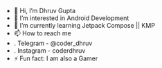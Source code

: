 - 👋 Hi, I’m Dhruv Gupta
- 👀 I’m interested in Android Development
- 🌱 I’m currently learning Jetpack Compose || KMP
- 📫 How to reach me
- . Telegram - @coder_dhruv
- . Instagram - coderdhruv
- ⚡ Fun fact: I am also a Gamer

<!---
dhuvill-01/dhuvill-01 is a ✨ special ✨ repository because its `README.md` (this file) appears on your GitHub profile.
You can click the Preview link to take a look at your changes.
--->
